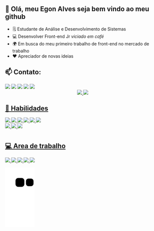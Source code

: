 ## 🤚 Olá, meu Egon Alves seja bem vindo ao meu github 

* 🗒️ Estudante de Análise e Desenvolvimento de Sistemas 
* 💻 Desenvolver Front-end Jr *viciado em café*
* 🌍 Em busca do meu primeiro trabalho de front-end no mercado de trabalho
* ❤️ Apreciador de novas ideias 
## 📫 Contato:
  <div>
  <a href="https://www.linkedin.com/in/egonalves/" target="_blank"><img src="https://img.shields.io/badge/-LinkedIn-%230077B5?style=for-the-badge&logo=linkedin&logoColor=white" target="_blank"></a> 
  <a href="https://www.instagram.com/egonalves/" target="_blank"><img src="https://img.shields.io/badge/-Instagram-%23E4405F?style=for-the-badge&logo=instagram&logoColor=white" target="_blank"></a>
  <a href="https://discord.gg/ETHjQ8JBgR" target="_blank"><img src="https://img.shields.io/badge/Discord-7289DA?style=for-the-badge&logo=discord&logoColor=white" target="_blank"></a> 
  <a href = "mailto:egonalves03@gmail.com"><img src="https://img.shields.io/badge/Gmail-D14836?style=for-the-badge&logo=gmail&logoColor=white" target="_blank"></a>
    <a href="https://wa.me/qr/ODX24D74HD6OI1" target="_blank"><img src="https://img.shields.io/badge/WhatsApp-25D366?style=for-the-badge&logo=whatsapp&logoColor=white" target="_blank"></a>
 </div>

<div align="center">
  <a href="https://github.com/rafaballerini">
  <img height="180em" src="https://github-readme-stats.vercel.app/api?username=rafaballerini&show_icons=true&theme=dracula&include_all_commits=true&count_private=true"/>
  <img height="180em" src="https://github-readme-stats.vercel.app/api/top-langs/?username=rafaballerini&layout=compact&langs_count=7&theme=dracula"/>
</div>

  ## 🚀  Habilidades

  <img src="https://img.shields.io/badge/HTML5-E34F26?style=for-the-badge&logo=html5&logoColor=white" /> 
  <img src="https://img.shields.io/badge/CSS3-1572B6?style=for-the-badge&logo=css3&logoColor=white" />
  <img src="https://img.shields.io/badge/JavaScript-F7DF1E?style=for-the-badge&logo=javascript&logoColor=black" />
  <img src="https://img.shields.io/badge/Bootstrap-563D7C?style=for-the-badge&logo=bootstrap&logoColor=white" />
  <img src="https://img.shields.io/badge/React-20232A?style=for-the-badge&logo=react&logoColor=61DAFB" />
  <img src="https://img.shields.io/badge/Microsoft_Azure-0089D6?style=for-the-badge&logo=microsoft-azure&logoColor=white" /> </br>
  <img src="https://aleen42.github.io/badges/src/photoshop.svg" /> 
  <img src="https://aleen42.github.io/badges/src/illustrator.svg" /> 
  <img src="https://aleen42.github.io/badges/src/after_effects.svg" /> 
  


  
  
#
  
## 💻  Area de trabalho 

  <img src="https://img.shields.io/badge/NVIDIA-GTX1060-76B900?style=for-the-badge&logo=nvidia&logoColor=white" /> 
  <img src="https://img.shields.io/badge/AMD-Ryzen_7_5700G-ED1C24?style=for-the-badge&logo=amd&logoColor=white" /> 
  <img src="https://img.shields.io/badge/Steam-000000?style=for-the-badge&logo=steam&logoColor=white" /> 
  <img src="https://img.shields.io/badge/Xbox-107C10?style=for-the-badge&logo=xbox&logoColor=white" /> 
  <img src="https://img.shields.io/badge/Spotify-1ED760?&style=for-the-badge&logo=spotify&logoColor=white" /> 




  
  
 ![Snake animation](https://github.com/rafaballerini/rafaballerini/blob/output/github-contribution-grid-snake.svg)


